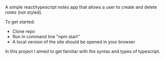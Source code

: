 A simple react/typescript notes app that allows a user to create and delete notes (not styled).

To get started:
- Clone repo
- Run in command line "npm start"
- A local version of the site should be opened in your browser

In this project I aimed to get familiar with the syntax and types of typescript. 
